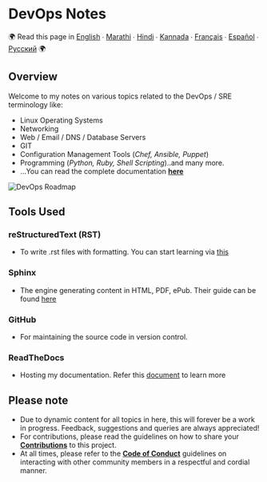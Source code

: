 # DevOps Notes

:earth_africa: Read this page in [English](README.md) ∙ [Marathi](global/MR/README_MR.md) ∙ [Hindi](global/HI/README_HI.md) ∙ [Kannada](global/KN/README_KN.md) ∙ [Français](global/FR/README_FR.md) ∙ [Español](global/ES/README_ES.md) ∙ [Русский](global/RU/README_RU.md) :earth_africa:

## Overview

Welcome to my notes on various topics related to the DevOps / SRE terminology like:

- Linux Operating Systems
- Networking
- Web / Email / DNS / Database Servers
- GIT
- Configuration Management Tools (_Chef, Ansible, Puppet_)
- Programming (_Python, Ruby, Shell Scripting_)..and many more.
- ...You can read the complete documentation **[here](https://devops-notes.readthedocs.io/en/latest)**

![DevOps Roadmap](https://roadmap.sh/roadmaps/devops.png)

## Tools Used

### reStructuredText (RST)

- To write .rst files with formatting. You can start learning via [this](https://www.sphinx-doc.org/en/master/usage/restructuredtext/index.html)

### Sphinx

- The engine generating content in HTML, PDF, ePub. Their guide can be found [here](https://www.sphinx-doc.org/en/master/index.html)

### GitHub

- For maintaining the source code in version control.

### ReadTheDocs

- Hosting my documentation. Refer this [document](https://docs.readthedocs.io/en/latest/intro/getting-started-with-sphinx.html) to learn more

## Please note

- Due to dynamic content for all topics in here, this will forever be a work in progress. Feedback, suggestions and queries are always appreciated!
- For contributions, please read the guidelines on how to share your **[Contributions](global/EN/Contributing_EN.md)** to this project.
- At all times, please refer to the **[Code of Conduct](global/EN/Code-Of-Conduct-EN.md)** guidelines on interacting with other community members in a respectful and cordial manner.
